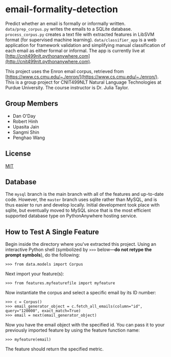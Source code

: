 email-formality-detection
=========================

Predict whether an email is formally or informally written. `data/prep_corpus.py` writes the emails to a SQLite
database. `process_corpus.py` creates a text file with extracted features in LibSVM format (for supervised machine
learning). `data/classifier_app` is a web application for framework validation and simplifying manual classification 
of each email as either formal or informal. The app is currently live at [http://cnit499nlt.pythonanywhere.com](http://cnit499nlt.pythonanywhere.com).

This project uses the Enron email corpus, retrieved 
from [https://www.cs.cmu.edu/~./enron/](https://www.cs.cmu.edu/~./enron/). This is a group project for CNIT499NLT 
Natural Language Technologies at Purdue University. The course instructor is Dr. Julia Taylor. 

Group Members
-------------

 - Dan O'Day
 - Robert Hinh
 - Upasita Jain
 - Sangmi Shin
 - Penghao Wang

License
-------

[MIT](https://github.com/danzek/email-formality-detection/blob/master/LICENSE)

Database
--------

The `mysql` branch is the main branch with all of the features and up-to-date code. However, the `master` branch uses sqlite rather than MySQL, and is thus easier to run and develop locally. Initial development took place with sqlite, but eventually moved to MySQL since that is the most efficient supported database type on PythonAnywhere hosting service.

How to Test A Single Feature
----------------------------

Begin inside the directory where you've extracted this project. Using an interactive Python shell (symbolized by `>>>` below&mdash;**do not retype the prompt symbols**), do the following:

    >>> from data.models import Corpus
    
Next import your feature(s):

    >>> from features.myfeaturefile import myfeature

Now instantiate the corpus and select a specific email by its ID number:

    >>> c = Corpus()
    >>> email_generator_object = c.fetch_all_emails(column="id", query="120000", exact_match=True)
    >>> email = next(email_generator_object)

Now you have the email object with the specified id. You can pass it to your previously imported feature by using the feature function name:

    >>> myfeature(email)

The feature should return the specified metric.
